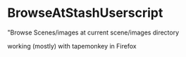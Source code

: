 # BrowseAtStashUserscript
 "Browse Scenes/images at current scene/images directory

working (mostly) with tapemonkey in Firefox